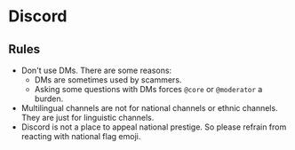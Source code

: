 # Discord

## Rules

- Don't use DMs. There are some reasons:
  - DMs are sometimes used by scammers.
  - Asking some questions with DMs forces `@core` or `@moderator` a burden.
- Multilingual channels are not for national channels or ethnic channels. They are just for linguistic channels.
- Discord is not a place to appeal national prestige. So please refrain from reacting with national flag emoji.

